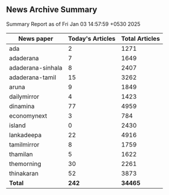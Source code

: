 <!-- @format -->
## News Archive Summary

Summary Report as of Fri Jan 03 14:57:59 +0530 2025

| News paper         | Today's Articles | Total Articles |
|--------------------|------------------|----------------|
| ada               | 2          | 1271        |
| adaderana               | 7          | 1649        |
| adaderana-sinhala               | 8          | 2407        |
| adaderana-tamil               | 15          | 3262        |
| aruna               | 9          | 1849        |
| dailymirror               | 4          | 1423        |
| dinamina               | 77          | 4959        |
| economynext               | 3          | 784        |
| island               | 0          | 2430        |
| lankadeepa               | 22          | 4916        |
| tamilmirror               | 8          | 1759        |
| thamilan               | 5          | 1622        |
| themorning               | 30          | 2261        |
| thinakaran               | 52          | 3873        |
| **Total**          | **242**      | **34465** |

